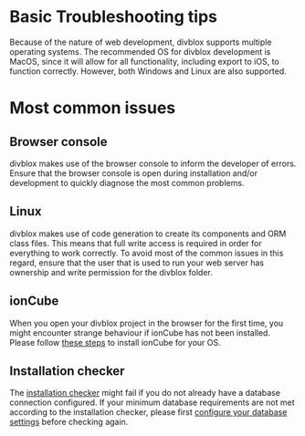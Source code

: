 # Basic Troubleshooting tips
Because of the nature of web development, divblox supports multiple operating systems. 
The recommended OS for divblox development is MacOS, since it will allow for all functionality, including export
to iOS, to function correctly. However, both Windows and Linux are also supported.

# Most common issues
## Browser console
divblox makes use of the browser console to inform the developer of errors. Ensure that the browser console is open during 
installation and/or development to quickly diagnose the most common problems.
## Linux
divblox makes use of code generation to create its components and ORM class files. This means that full write access is 
required in order for everything to work correctly. To avoid most of the common issues in this regard, ensure that the user
that is used to run your web server has ownership and write permission for the divblox folder.
## ionCube
When you open your divblox project in the browser for the first time, you might encounter strange behaviour if ionCube 
has not been installed. Please follow [these steps](https://www.ioncube.com/loaders.php) to install ionCube for your OS.
## Installation checker
The [installation checker](getting-started.md?id=installation-checker) might fail if you do not already have a database 
connection configured. If your minimum database requirements are not met according to the installation checker, please first
[configure your database settings](getting-started.md?id=environments) before checking again.